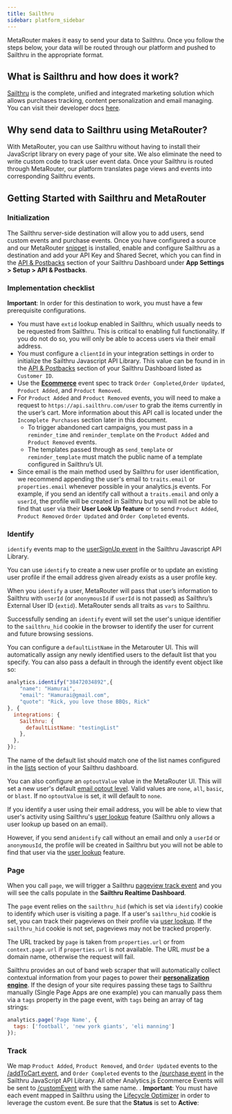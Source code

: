 ```yaml
---
title: Sailthru
sidebar: platform_sidebar
---
```


MetaRouter makes it easy to send your data to Sailthru. Once you follow the steps below, your data will be routed through our platform and pushed to Sailthru in the appropriate format.

## What is Sailthru and how does it work?

[Sailthru](https://www.sailthru.com/) is the complete, unified and integrated marketing solution which allows purchases tracking, content personalization and email managing. You can visit their developer docs [here](https://getstarted.sailthru.com/developers/overview/).

## Why send data to Sailthru using MetaRouter?

With MetaRouter, you can use Sailthru without having to install their JavaScript library on every page of your site. We also eliminate the need to write custom code to track user event data. Once your Sailthru is routed through MetaRouter, our platform translates page views and events into corresponding Sailthru events.

## Getting Started with Sailthru and MetaRouter

### Initialization

The Sailthru server-side destination will allow you to add users, send custom events and purchase events. Once you have configured a source and our MetaRouter [snippet](https://docs.metarouter.io/v2/clickstream/sources/analyticsjs.html#copy--paste-the-snippet) is installed, enable and configure Sailthru as a destination and add your API Key and Shared Secret, which you can find in the [API & Postbacks](https://my.sailthru.com/settings/api_postbacks) section of your Sailthru Dashboard under **App Settings > Setup > API & Postbacks**.

### Implementation checklist

**Important**: In order for this destination to work, you must have a few prerequisite configurations.

- You must have `extid` lookup enabled in Sailthru, which usually needs to be requested from Sailthru. This is critical to enabling full functionality. If you do not do so, you will only be able to access users via their email address.
- You must configure a `clientId` in your integration settings in order to initialize the Sailthru Javascript API Library. This value can be found in in the [API & Postbacks](https://my.sailthru.com/settings/api_postbacks) section of your Sailthru Dashboard listed as `Customer ID`.
- Use the [**Ecommerce**](https://docs.metarouter.io/v2/clickstream/ecommerce.html) event spec to track `Order Completed`,`Order Updated`, `Product Added`, and `Product Removed`.
- For `Product Added` and `Product Removed` events, you will need to make a request to `https://api.sailthru.com/user` to grab the items currently in the user’s cart. More information about this API call is located under the `Incomplete Purchases` section later in this document.
  - To trigger abandoned cart campaigns, you must pass in a `reminder_time` and `reminder_template` on the `Product Added` and `Product Removed` events.
  - The templates passed through as `send_template` or `reminder_template` must match the public name of a template configured in Sailthru’s UI.
- Since email is the main method used by Sailthru for user identification, we recommend appending the user's email to `traits.email` or `properties.email` whenever possible in your analytics.js events. For example, if you send an identify call without a `traits.email` and only a `userId`, the profile will be created in Sailthru but you will not be able to find that user via their **User Look Up feature** or to send `Product Added`, `Product Removed` `Order Updated` and `Order Completed` events.

### Identify

`identify` events map to the [userSignUp event](https://getstarted.sailthru.com/developers/api-client/javascript/#userSignUp) in the Sailthru Javascript API Library.

You can use `identify` to create a new user profile or to update an existing user profile if the email address given already exists as a user profile key.

When you `identify` a user, MetaRouter will pass that user’s information to Sailthru with `userId` (or `anonymousId` if `userId` is not passed) as Sailthru’s External User ID (`extid`). MetaRouter sends all traits as `vars` to Sailthru.

Successfully sending an `identify` event will set the user's unique identifier to the `sailthru_hid` cookie in the browser to identify the user for current and future browsing sessions.

You can configure a `defaultListName` in the Metarouter UI. This will automatically assign any newly identified users to the default list that you specify. You can also pass a default in through the identify event object like so:

```javascript
analytics.identify("38472034892",{
    "name": "Hamurai",
    "email": "Hamurai@gmail.com",
    "quote": "Rick, you love those BBQs, Rick"
}, {
  integrations: {
    Sailthru: {
      defaultListName: "testingList"
    },
  },
});
```

The name of the default list should match one of the list names configured in the [lists](https://my.sailthru.com/lists) section of your Sailthru dashboard.

<!-- Picture of Sailthru lists -->

You can also configure an `optoutValue` value in the MetaRouter UI. This will set a new user's default [email optout level](https://getstarted.sailthru.com/audience/managing-users/user-optout-levels/). Valid values are `none`, `all`, `basic`, or `blast`. If no `optoutValue` is set, it will default to `none`.

If you identify a user using their email address, you will be able to view that user's activity using Sailthru's [user lookup](https://my.sailthru.com/reports/user_profile/) feature (Sailthru only allows a user lookup up based on an email).

<!-- Picture of Sailthru User Lookup -->

However, if you send an`identify` call without an email and only a `userId` or `anonymousId`, the profile will be created in Sailthru but you will not be able to find that user via the [user lookup](https://my.sailthru.com/reports/user_profile/) feature.

### Page

When you call `page`, we will trigger a Sailthru [pageview track event](https://getstarted.sailthru.com/integrations/google-tag-manager/track/) and you will see the calls populate in the **Sailthru Realtime Dashboard**.

The `page` event relies on the `sailthru_hid` (which is set via `identify`) cookie to identify which user is visiting a page. If a user's `sailthru_hid` cookie is set, you can track their pageviews on their profile via [user lookup](https://my.sailthru.com/reports/user_profile/). If the `sailthru_hid` cookie is not set, pageviews may not be tracked properly.

The URL tracked by `page` is taken from `properties.url` or from `context.page.url` if `properties.url` is not available. The URL *must* be a domain name, otherwise the request will fail.

Sailthru provides an out of band web scraper that will automatically collect contextual information from your pages to power their [**personalization engine**](https://getstarted.sailthru.com/site/personalization-engine/meta-tags/). If the design of your site requires passing these tags to Sailthru manually (Single Page Apps are one example) you can manually pass them via a `tags` property in the page event, with `tags` being an array of tag strings:

```javascript
analytics.page('Page Name', {
  tags: ['football', 'new york giants', 'eli manning']
});
```

### Track

We map `Product Added`, `Product Removed`, and `Order Updated` events to the [/addToCart event](https://getstarted.sailthru.com/developers/api-client/javascript/#addToCart), and `Order Completed` events to the [/purchase event](https://getstarted.sailthru.com/developers/api-client/javascript/#purchase) in the Sailthru JavaScript API Library. All other Analytics.js Ecommerce Events will be sent to [/customEvent](https://getstarted.sailthru.com/developers/api-client/javascript/#customEvent) with the same name. . **Important**: You must have each event mapped in Sailthru using the [Lifecycle Optimizer](https://my.sailthru.com/lifecycle_optimizer#/) in order to leverage the custom event. Be sure that the **Status** is set to **Active**:

<!-- Picture of the Lifecyle Optimizer -->

<!-- Your account must have triggers or lifecycle optimizer enabled. This should be enabled when the account is setup, however, just to be sure you may need to reach out to your account representative to confirm it is enabled.

A custom event will hit the **Sailthru Lifecycle Optimizer** feature. Navigate to **Communications > Lifecycle Optimizer** in your Sailthru dashboard:

![sailthru-lifecycle-optimizer-2](../../../images/sailthru-lifecycle-optimizer-2.png)

Configure a custom event to a new flow and trigger a follow up action to the event:

![sailthru-lifecycle-optimizer-3](../../../images/sailthru-lifecycle-optimizer-3.png)

For instance, in the above example notice that the `Registered` event will add the user who trigger the event to a list.

### Purchases

When you `track` an event with the name `Order Completed` or `Order Updated` using the **e-commerce tracking API**, we will send the products you’ve listed to Sailthru’s purchase log:

![sailthru-purchase-1](../../../images/sailthru-purchase-1.png)

In addition, it will also appear within the user view under purchase history:

![sailthru-purchase-2](../../../images/sailthru-purchase-2.png)

Note that the main identifier is `email` not `id`

![sailthru-purchase-3](../../../images/sailthru-purchase-3.png)

Sailthru does not allow the `extid` to be the main lookup identifier for their Purchase API. Instead, Sailthru requires an `email` as the primary identifier. MetaRouter will make a GET request to retrieve the user’s email based on their `userId`, which is their `extid` in Sailthru.

If the user and their email does not exist in Sailthru, the event will throw an error. If the user exists, the purchase will be added to their profile. Be sure to call `identify` with an `email` passed in the `traits` object prior to the `Order Completed`, `Order Updated`, `Product Added` and `Product Removed` events. If you are sending events using one of MetaRouter’s server-side libraries and want to be sure, you can also send the email value in your `track` calls under `properties.email`.

Once `Order Completed` is triggered, MetaRouter will pass in `incomplete: 0 `to signify that the order is now complete. MetaRouter will map the following Sailthru **required fields** from the **v2 Order Completed Spec**:

| Sailthru spec | Analytics.js spec |
| --------------------------------- | -------------------------- |
| title                   | products.$.name               |
| qty               | products.$.quantity   |
| price                   |products.$.price                  |
| id                | products.$.product_id           |
| url                      | products.$.url             |

*Note*: the url field is required by Sailthru for each product. If it’s not explicitly attached to the product, MetaRouter will pull this value out from the `context.page.url` for you, or if this value is not present, we'll use `productBaseUrl` value configured in Metarouter UI.

In addition, the following optional parameters will be mapped:

| Sailthru spec | Analytics.js spec |
| --------------------------------- | -------------------------- |
| tags                   | products.$.tags               |
| image_url               | products.$.image_url                |
| image_url_thumb                   |products.$.image_url_thumb          |

`adjustments` is not a standard Analytics.js event, but we'll apply the values from `properties.tax`, `properties.shipping` and `properties.discount`.

Note that purchases cannot be edited once they are posted.

### Purchase confirmation

For `Order Completed` events you can configure an additional `sendTemplate` parameter, which will send a transactional email for purchase confirmation. `sendTemplate` parameter must match the **public name** configured in Sailthru’s UI.
```javascript
analytics.track('Order Completed', {
  checkout_id: 'skdjsidjsd23209euhdqj32kdj29j',
  order_id: '50314b8e9bcf000000000000',
  total: 21.49,
  revenue: 18.99,
  shipping: 3,
  tax: 2,
  discount: 2.5,
  coupon: 'MAYDEALS',
  currency: 'USD',
  products: [
    product_id: '507f1f77bcf86cd799439011',
    sku: 'G-32',
    category: 'Games',
    name: 'Monopoly: 3rd Edition',
    brand: 'Hasbro',
    variant: '200 pieces',
    price: 18.99,
    quantity: 1,
    
    position: 3,
  ]
}, {
  integrations: {
    Sailthru: {
      sendTemplate: 'test-send',
    },
  },
});
```

### Abandoned Cart Events

In addition to `Order Completed` events, we support the concept of **Sailthru’s Abandonded Carts** via MetaRouter’s `Product Added`, `Product Removed` and `Order Updated` events. When these events are triggered, MetaRouter will pass in `incomplete: 1` to signify that the order is incomplete.

To leverage the functionality of sending transactional emails when a user abandonds his or her cart, you must pass in a `reminderTime` and `reminderTemplate` on these events. The template passed through as `reminderTemplate` must match the **public name** configured in Sailthru’s UI.

If you send in a `Product Added` event without a valid template, Sailthru will return an error. If you send in a `Product Added` event with the `reminderTemplate` param, it will successfully send in and appear in the user view within their **incomplete purchase cart**. Some example values for `reminderTime` are 60 minutes, 24 hrs, 2 weeks. MetaRouter will handle passing in the `+` increment.

```javascript
analytics.track('Product Added', {
  cart_id: 'skdjsidjsdkdj29j',
  product_id: '507f1f77bcf86cd799439011',
  sku: 'G-32',
  category: 'Games',
  name: 'Monopoly: 3rd Edition',
  brand: 'Hasbro',
  variant: '200 pieces',
  price: 18.99,
  quantity: 1,
  coupon: 'MAYDEALS',
  position: 3
}, {
  integrations: {
    Sailthru: {
    'reminderTemplate': 'abandoned cart',
    'reminderTime': '20 minutes'
    }
  }
});
```

**Note**: All `Product Added` and `Product Removed` events going into Sailthru must have a `userId`. Sailthru must understand the state of a user’s cart when updating an item within the cart. To understand this, MetaRouter makes a `get` request with the `userId` value to retrieve a user’s cart.

For `Product Added` events, we check the item added using the `productId` against the items we retrieved from Sailthru within the user’s cart. If the item is present, we increase the quantity by one. If there are no items in the retrieved cart, we simply add the item.

For `Product Removed` events, if the product is present, we then check the `qty`, subtracting the quantity of the one item, and add the remaining quantity back into the purchase payload. If there is only item, we remove it completely and push up the empty cart. If we fetch an empty cart, nothing happens.

### Settings

In addition to the required settings, you will have the option to configure an optout value, a product base url, a default reminder time/template, a send template and a default list name in the destination settings UI.

#### Optout

The default status for the optout value is `none` or you can select `all`, `basic` or `blast`. **Note**: Configuring a setting other than none in your integrations settings will apply to **all users**. If you need to dynamically opt users in or out of emails, pass the setting as a parameter on each event.

`all`: Opts the user out of all emails (campaigns & transactionals). This is the default status when a subscriber marks your email as spam from within an email client.

`basic`: This opt-out setup allows for certain communications (see some acceptable examples in the next bullet) to always send to a user – despite their status.

`blast`: Opts the user out of all campaign emails. The user will still receive all transactional (1:1) emails.

`none`: Optout(none) is a way of revalidating users back from being any type of optout. This would only be used if an end user has previously opted out and would like to opt back in to be a valid user.

You can read more about [**Optout Levels here**](https://getstarted.sailthru.com/audience/managing-users/user-optout-levels/).

#### Product Base Url
The default `productBaseUrl`, which will be used as a fallback for extracting a product url, if there is no `properties.url` for a product or `context.page.url`.

#### Addding users to a list

To configure a default list name, MetaRouter exposes a setting to configure this in the UI. You can also explicitly set your own `defaultListName` through the destination option on `identify`.


#### Reminder Time and  Reminder/Send Template

To configure a default reminder time and template, enter the **public name** of your template (configured in Sailthru’s UI) and the time frame you will want the email to send. Some example values are 60 minutes, 24 hours, 2 weeks. MetaRouter will handle passing in the `+` increment. To read more about how Sailthru calculates time, please refer to their [**time documentation**](https://getstarted.sailthru.com/developers/zephyr-functions-library/time/).

### FAQ

#### Rate limits

All calls are subject to rate limits.

- For `identify` events, we hit the `/user` endpoint, which allows 300 requests/second.
- All others allow 40 requests/second.
- Limits can be raised on a case-by-case basis in order to support valid business practices. Reach out to your Sailthru account representative for more.

#### Nested Traits and Property Handling

Sailthru does not accept nested custom traits or properties, so by default we will flatten any custom nested properties. For example, see the below nested properties and the flattened output:

```javascript
{
  "input": {
    "type": "track",
    "userId": "14092348",
    "event": "Played Game",
    "timestamp": "2017",
    "properties": {
      "levels": [
        1,
        2,
        3
      ],
      "arcade": {
        "blips and chitz": {
          "planet": "Parblesnops"
        },
        "galaxy": {
          "coordinates": "1232.4832"
        },
        "games": [
          "Roy: A life well lived",
          "Whack a mole"
        ]
      }
    }
  }
}
```

```javascript
"output": {
"id": "14092348",
"key": "extid",
"event": "Played Game",
"vars": {
"levels0": 1,
"levels1": 2,
"levels2": 3,
"arcadeblips and chitzplanet": "Parblesnops",
"arcadegalaxycoordinates": "1232.4832",
"arcadegames0": "Roy: A life well lived",
"arcadegames1": "Whack a mole"
},
"format": "json",
"api_key": "xxxxxxxxx",
"shared_secret": "xxxxxxxxxx",
"sig": "70f7461c89c789688c5a0680dae6f08f"
}
}
```

#### Replays

Note that Sailthru does not support historical replay.

### Settings

MetaRouter lets you change these destination settings via your MetaRouter dashboard without having to touch any code.

### API Key

The API key found in your Sailthru dashboard.

### Customer Id

**Required for page** calls. This value can be found in your Sailthru Dashboard under **App Settings**

### Default List Name

Sailthru best practice dicates every user be added to a list. Configure a default here.

### Default Reminder Template

***Required with Reminder Time**. The **public name** of your template which you first must configure in Sailthru’s UI.

### Default Reminder Time

**Required with Reminder Template**. The time frame you will want the email to send. **YOU MUST ENTER A NUMERICAL TIME AND FIELD MINUTES, HOURS, WEEKS** For example: `60 minutes`, `24 hours`, `2 weeks`. MetaRouter will handle passing in the `+` increment.

### Optout status

Select whether to opt out users from email campaigns. The default status is `none`.

### Shared secret

The Shared Secret found in your Sailthru dashboard

### Product Base Url 

Fallback url, used as a fallback to interfere  `url` value for products.

### Default Send Template
 The **public name** of your template which is sent when for a completed purchase. You first must configure it in Sailthru’s UI. -->